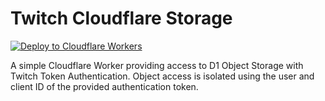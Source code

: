 # Twitch Cloudflare Storage

[![Deploy to Cloudflare Workers](https://deploy.workers.cloudflare.com/button)](https://deploy.workers.cloudflare.com/?url=https://github.com/sugoidogo/twitch-cloudflare-storage)

A simple Cloudflare Worker providing access to D1 Object Storage with Twitch Token Authentication.
Object access is isolated using the user and client ID of the provided authentication token.